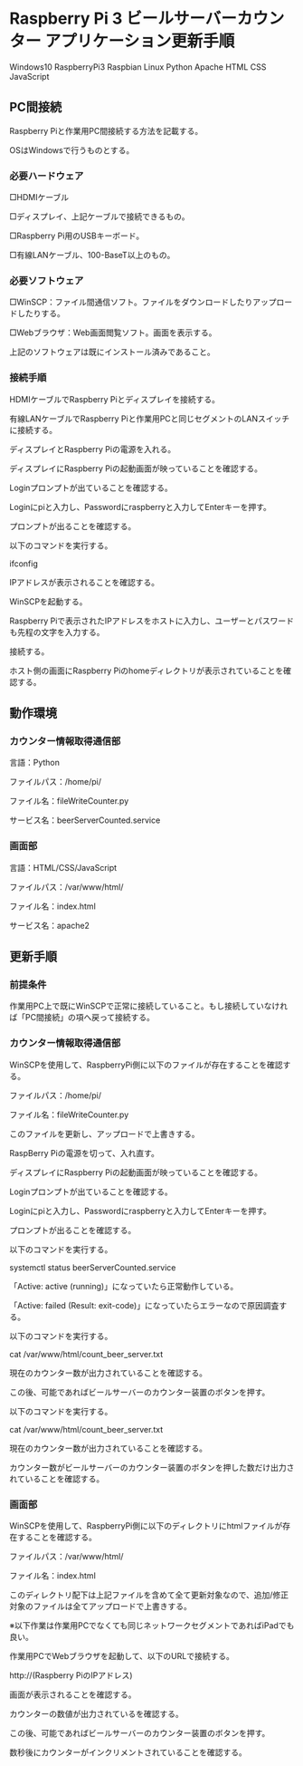 # Raspberry Pi 3 ビールサーバーカウンター アプリケーション更新手順

Windows10 RaspberryPi3 Raspbian Linux Python Apache HTML CSS JavaScript

## PC間接続

Raspberry Piと作業用PC間接続する方法を記載する。

OSはWindowsで行うものとする。

### 必要ハードウェア

□HDMIケーブル

□ディスプレイ、上記ケーブルで接続できるもの。

□Raspberry Pi用のUSBキーボード。

□有線LANケーブル、100-BaseT以上のもの。

### 必要ソフトウェア

□WinSCP：ファイル間通信ソフト。ファイルをダウンロードしたりアップロードしたりする。

□Webブラウザ：Web画面閲覧ソフト。画面を表示する。

上記のソフトウェアは既にインストール済みであること。

### 接続手順

HDMIケーブルでRaspberry Piとディスプレイを接続する。

有線LANケーブルでRaspberry Piと作業用PCと同じセグメントのLANスイッチに接続する。

ディスプレイとRaspberry Piの電源を入れる。



ディスプレイにRaspberry Piの起動画面が映っていることを確認する。

Loginプロンプトが出ていることを確認する。

Loginにpiと入力し、Passwordにraspberryと入力してEnterキーを押す。

プロンプトが出ることを確認する。

以下のコマンドを実行する。

ifconfig

IPアドレスが表示されることを確認する。



WinSCPを起動する。

Raspberry Piで表示されたIPアドレスをホストに入力し、ユーザーとパスワードも先程の文字を入力する。

接続する。

ホスト側の画面にRaspberry Piのhomeディレクトリが表示されていることを確認する。



## 動作環境

### カウンター情報取得通信部

言語：Python

ファイルパス：/home/pi/

ファイル名：fileWriteCounter.py

サービス名：beerServerCounted.service

### 画面部

言語：HTML/CSS/JavaScript

ファイルパス：/var/www/html/

ファイル名：index.html

サービス名：apache2



## 更新手順

### 前提条件

作業用PC上で既にWinSCPで正常に接続していること。もし接続していなければ「PC間接続」の項へ戻って接続する。

### カウンター情報取得通信部

WinSCPを使用して、RaspberryPi側に以下のファイルが存在することを確認する。

ファイルパス：/home/pi/

ファイル名：fileWriteCounter.py

このファイルを更新し、アップロードで上書きする。



RaspBerry Piの電源を切って、入れ直す。

ディスプレイにRaspberry Piの起動画面が映っていることを確認する。

Loginプロンプトが出ていることを確認する。

Loginにpiと入力し、Passwordにraspberryと入力してEnterキーを押す。

プロンプトが出ることを確認する。



以下のコマンドを実行する。

systemctl status beerServerCounted.service

「Active: active (running)」になっていたら正常動作している。

「Active: failed (Result: exit-code)」になっていたらエラーなので原因調査する。



以下のコマンドを実行する。

cat /var/www/html/count_beer_server.txt

現在のカウンター数が出力されていることを確認する。



この後、可能であればビールサーバーのカウンター装置のボタンを押す。

以下のコマンドを実行する。

cat /var/www/html/count_beer_server.txt

現在のカウンター数が出力されていることを確認する。

カウンター数がビールサーバーのカウンター装置のボタンを押した数だけ出力されていることを確認する。



### 画面部

WinSCPを使用して、RaspberryPi側に以下のディレクトリにhtmlファイルが存在することを確認する。

ファイルパス：/var/www/html/

ファイル名：index.html

このディレクトリ配下は上記ファイルを含めて全て更新対象なので、追加/修正対象のファイルは全てアップロードで上書きする。



※以下作業は作業用PCでなくても同じネットワークセグメントであればiPadでも良い。

作業用PCでWebブラウザを起動して、以下のURLで接続する。

http://(Raspberry PiのIPアドレス)

画面が表示されることを確認する。

カウンターの数値が出力されているを確認する。



この後、可能であればビールサーバーのカウンター装置のボタンを押す。

数秒後にカウンターがインクリメントされていることを確認する。